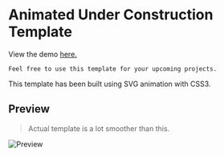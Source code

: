 # Animated Under Construction Template

View the demo [here.](https://tmkamal.github.io/under-construction-template/)

```
Feel free to use this template for your upcoming projects.
```

This template has been built using SVG animation with CSS3.

## Preview

> Actual template is a lot smoother than this.

![Preview](https://github.com/tmKamal/hosted-images/blob/master/under-construction/Document.gif?raw=true)<br/>
